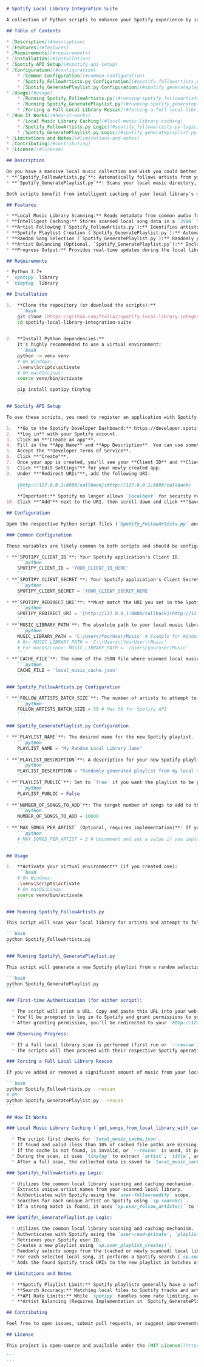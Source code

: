 ````markdown
# Spotify Local Library Integration Suite

A collection of Python scripts to enhance your Spotify experience by integrating with your local music library. This suite includes tools to automatically follow artists from your local collection and to create intelligent, random playlists on Spotify.

## Table of Contents

* [Description](#description)
* [Features](#features)
* [Requirements](#requirements)
* [Installation](#installation)
* [Spotify API Setup](#spotify-api-setup)
* [Configuration](#configuration)
    * [Common Configuration](#common-configuration)
    * [Spotify_FollowArtists.py Configuration](#spotify_followartists.py-configuration)
    * [Spotify_GeneratePlaylist.py Configuration](#spotify_generateplaylist.py-configuration)
* [Usage](#usage)
    * [Running Spotify_FollowArtists.py](#running-spotify_followartists.py)
    * [Running Spotify_GeneratePlaylist.py](#running-spotify_generateplaylist.py)
    * [Forcing a Full Local Library Rescan](#forcing-a-full-local-library-rescan)
* [How It Works](#how-it-works)
    * [Local Music Library Caching](#local-music-library-caching)
    * [Spotify_FollowArtists.py Logic](#spotify_followartists.py-logic)
    * [Spotify_GeneratePlaylist.py Logic](#spotify_generateplaylist.py-logic)
* [Limitations and Notes](#limitations-and-notes)
* [Contributing](#contributing)
* [License](#license)

## Description

Do you have a massive local music collection and wish you could better integrate it with Spotify? This suite of Python scripts helps you do just that!
* **`Spotify_FollowArtists.py`**: Automatically follows artists from your local music library on Spotify.
* **`Spotify_GeneratePlaylist.py`**: Scans your local music directory, extracts song metadata, and then leverages the Spotify Web API to find those tracks and add them to a new, randomly generated playlist in your Spotify account.

Both scripts benefit from intelligent caching of your local library's metadata, making subsequent runs significantly faster.

## Features

* **Local Music Library Scanning:** Reads metadata from common audio formats (`.mp3`, `.flac`, `.wav`, `.m4a`, `.ogg`, `.wma`, `.aiff`).
* **Intelligent Caching:** Stores scanned local song data in a `JSON` file (`local_music_cache.json`) to drastically reduce scan times on subsequent runs.
* **Artist Following (`Spotify_FollowArtists.py`):** Identifies artists from your local library and automatically follows them on Spotify.
* **Spotify Playlist Creation (`Spotify_GeneratePlaylist.py`):** Automatically creates a new playlist on your Spotify account.
* **Random Song Selection (`Spotify_GeneratePlaylist.py`):** Randomly picks a specified number of songs from your local library for the playlist.
* **Artist Balancing (Optional, `Spotify_GeneratePlaylist.py`):** Includes a framework to limit the number of songs by a single artist in the generated playlist, promoting diversity.
* **Progress Output:** Provides real-time updates during the local library scan for large collections.

## Requirements

* Python 3.7+
* `spotipy` library
* `tinytag` library

## Installation

1.  **Clone the repository (or download the scripts):**
    ```bash
    git clone [https://github.com/fralla2/spotify-local-library-integration-suite.git](https://github.com/fralla2/spotify-local-library-integration-suite.git)
    cd spotify-local-library-integration-suite
    ```

2.  **Install Python dependencies:**
    It's highly recommended to use a virtual environment:
    ```bash
    python -m venv venv
    # On Windows:
    .\venv\Scripts\activate
    # On macOS/Linux:
    source venv/bin/activate

    pip install spotipy tinytag
    ```

## Spotify API Setup

To use these scripts, you need to register an application with Spotify to get API credentials.

1.  **Go to the Spotify Developer Dashboard:** https://developer.spotify.com/dashboard/applications
2.  **Log in** with your Spotify account.
3.  Click on **"Create an app"**.
4.  Fill in the **App Name** and **App Description**. You can use something like "Local Spotify Integrator" and a brief description.
5.  Accept the **Developer Terms of Service**.
6.  Click **"Create"**.
7.  Once your app is created, you'll see your **Client ID** and **Client Secret**. Keep these safe!
8.  Click **"Edit Settings"** for your newly created app.
9.  Under **"Redirect URIs"**, add the following URI:
    ```
    [http://127.0.0.1:8888/callback](http://127.0.0.1:8888/callback)
    ```
    **Important:** Spotify no longer allows `localhost` for security reasons. You *must* use `127.0.0.1`.
10. Click **"Add"** next to the URI, then scroll down and click **"Save"**.

## Configuration

Open the respective Python script files (`Spotify_FollowArtists.py` and `Spotify_GeneratePlaylist.py`) and modify the variables in their `--- Configuration ---` sections.

### Common Configuration

These variables are likely common to both scripts and should be configured in each file:

* **`SPOTIPY_CLIENT_ID`**: Your Spotify application's Client ID.
    ```python
    SPOTIPY_CLIENT_ID = 'YOUR_CLIENT_ID_HERE'
    ```
* **`SPOTIPY_CLIENT_SECRET`**: Your Spotify application's Client Secret.
    ```python
    SPOTIPY_CLIENT_SECRET = 'YOUR_CLIENT_SECRET_HERE'
    ```
* **`SPOTIPY_REDIRECT_URI`**: **Must match the URI you set in the Spotify Developer Dashboard exactly.**
    ```python
    SPOTIPY_REDIRECT_URI = '[http://127.0.0.1:8888/callback](http://127.0.0.1:8888/callback)'
    ```
* **`MUSIC_LIBRARY_PATH`**: The absolute path to your local music library. Use forward slashes or escaped backslashes for Windows paths.
    ```python
    MUSIC_LIBRARY_PATH = 'C:/Users/YourUser/Music' # Example for Windows
    # Or: MUSIC_LIBRARY_PATH = 'C:\\Users\\YourUser\\Music'
    # For macOS/Linux: MUSIC_LIBRARY_PATH = '/Users/youruser/Music'
    ```
* **`CACHE_FILE`**: The name of the JSON file where scanned local music data will be stored.
    ```python
    CACHE_FILE = 'local_music_cache.json'
    ```

### Spotify_FollowArtists.py Configuration

* **`FOLLOW_ARTISTS_BATCH_SIZE`**: The number of artists to attempt to follow in a single Spotify API request. (Spotify API limits apply)
    ```python
    FOLLOW_ARTISTS_BATCH_SIZE = 50 # Max 50 for Spotify API
    ```

### Spotify_GeneratePlaylist.py Configuration

* **`PLAYLIST_NAME`**: The desired name for the new Spotify playlist.
    ```python
    PLAYLIST_NAME = "My Random Local Library Jams"
    ```
* **`PLAYLIST_DESCRIPTION`**: A description for your new Spotify playlist.
    ```python
    PLAYLIST_DESCRIPTION = "Randomly generated playlist from my local music library."
    ```
* **`PLAYLIST_PUBLIC`**: Set to `True` if you want the playlist to be public on Spotify, `False` for private.
    ```python
    PLAYLIST_PUBLIC = False
    ```
* **`NUMBER_OF_SONGS_TO_ADD`**: The target number of songs to add to the playlist. Spotify playlists have a soft limit of around 10,000 tracks.
    ```python
    NUMBER_OF_SONGS_TO_ADD = 10000
    ```
* **`MAX_SONGS_PER_ARTIST` (Optional, requires implementation)**: If you want to limit how many songs a single artist can have in the generated playlist to promote diversity, you'll need to uncomment and implement the "Option 1: Basic Artist Quota" logic as discussed in the script.
    ```python
    # MAX_SONGS_PER_ARTIST = 3 # Uncomment and set a value if you implement the artist balancing logic
    ```

## Usage

1.  **Activate your virtual environment** (if you created one):
    ```bash
    # On Windows:
    .\venv\Scripts\activate
    # On macOS/Linux:
    source venv/bin/activate
    ```

### Running Spotify_FollowArtists.py

This script will scan your local library for artists and attempt to follow them on Spotify.

```bash
python Spotify_FollowArtists.py
```

### Running Spotify\_GeneratePlaylist.py

This script will generate a new Spotify playlist from a random selection of songs in your local library.

```bash
python Spotify_GeneratePlaylist.py
```

### First-time Authentication (for either script):

  * The script will print a URL. Copy and paste this URL into your web browser.
  * You'll be prompted to log in to Spotify and grant permissions to your application.
  * After granting permission, you'll be redirected to your `http://127.0.0.1:8888/callback` URI. Copy the *entire URL* from your browser's address bar and paste it back into your terminal when prompted by `spotipy`.

### Observing Progress:

  * If a full local library scan is performed (first run or `--rescan`), you will see progress updates in the terminal, showing the current directory being scanned and the total number of files processed.
  * The scripts will then proceed with their respective Spotify operations, providing further output.

### Forcing a Full Local Library Rescan

If you've added or removed a significant amount of music from your local library, or if you simply want to refresh the cached data, you can force a full rescan for either script by running it with the `--rescan` argument:

```bash
python Spotify_FollowArtists.py --rescan
# OR
python Spotify_GeneratePlaylist.py --rescan
```

## How It Works

### Local Music Library Caching (`get_songs_from_local_library_with_cache` function):

  * The script first checks for `local_music_cache.json`.
  * If found and valid (less than 10% of cached file paths are missing), it loads song metadata directly from this file, skipping the slow file system scan.
  * If the cache is not found, is invalid, or `--rescan` is used, it performs a full `os.walk` scan of your `MUSIC_LIBRARY_PATH`.
  * During the scan, it uses `tinytag` to extract `artist`, `title`, and `album` from supported audio files.
  * After a full scan, the collected data is saved to `local_music_cache.json` for future use.

### Spotify\_FollowArtists.py Logic:

  * Utilizes the common local library scanning and caching mechanism.
  * Extracts unique artist names from your scanned local library.
  * Authenticates with Spotify using the `user-follow-modify` scope.
  * Searches for each unique artist on Spotify using `sp.search()`.
  * If a strong match is found, it uses `sp.user_follow_artists()` to follow the artist on your Spotify account, handling API batch limits.

### Spotify\_GeneratePlaylist.py Logic:

  * Utilizes the common local library scanning and caching mechanism.
  * Authenticates with Spotify using the `user-read-private`, `playlist-modify-public`, and `playlist-modify-private` scopes.
  * Retrieves your Spotify user ID.
  * Creates a new playlist using `sp.user_playlist_create()`.
  * Randomly selects songs from the (cached or newly scanned) local library.
  * For each selected local song, it performs a Spotify search (`sp.search()`) to find the corresponding track on Spotify, prioritizing matches by artist and album.
  * Adds the found Spotify track URIs to the new playlist in batches of 100 items (`sp.playlist_add_items()`) to adhere to Spotify API limits.

## Limitations and Notes

  * **Spotify Playlist Limit:** Spotify playlists generally have a soft limit of 10,000 tracks. The `Spotify_GeneratePlaylist.py` script will not attempt to add more than this.
  * **Search Accuracy:** Matching local files to Spotify tracks and artists relies on accurate metadata (artist, title, album) in your local files. Misspellings or variations can lead to tracks/artists not being found or incorrect matches.
  * **API Rate Limits:** While `spotipy` handles some rate limiting, very large numbers of searches or follow/add operations can still take a significant amount of time due to Spotify's API rate limits.
  * **Artist Balancing (Requires Implementation in `Spotify_GeneratePlaylist.py`):** The provided code for `Spotify_GeneratePlaylist.py` includes comments for where you would implement the `MAX_SONGS_PER_ARTIST` logic if you choose to. This is not active by default and requires you to uncomment and integrate the suggested code snippet.

## Contributing

Feel free to open issues, submit pull requests, or suggest improvements\!

## License

This project is open-source and available under the [MIT License](https://www.google.com/search?q=LICENSE).

```
```